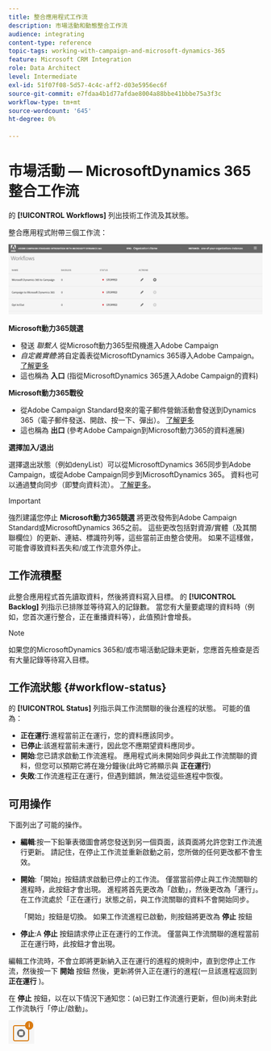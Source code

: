```yaml
---
title: 整合應用程式工作流
description: 市場活動和動態整合工作流
audience: integrating
content-type: reference
topic-tags: working-with-campaign-and-microsoft-dynamics-365
feature: Microsoft CRM Integration
role: Data Architect
level: Intermediate
exl-id: 51f07f08-5d57-4c4c-aff2-d03e5956ec6f
source-git-commit: e7fdaa4b1d77afdae8004a88bbe41bbbe75a3f3c
workflow-type: tm+mt
source-wordcount: '645'
ht-degree: 0%

---
```


# 市場活動 — MicrosoftDynamics 365整合工作流

的 **[!UICONTROL Workflows]** 列出技術工作流及其狀態。

整合應用程式附帶三個工作流：

![](assets/do-not-localize/d365-to-acs-ui-page-workflows.png)

**Microsoft動力365競選**
* 發送 *聯繫人* 從Microsoft動力365型飛機進入Adobe Campaign
* *自定義實體*:將自定義表從MicrosoftDynamics 365導入Adobe Campaign。 [了解更多](../../integrating/using/d365-acs-using-the-integration.md#data-flows)
* 這也稱為 **入口** (指從MicrosoftDynamics 365進入Adobe Campaign的資料)

**Microsoft動力365戰役**
* 從Adobe Campaign Standard發來的電子郵件營銷活動會發送到Dynamics 365（電子郵件發送、開啟、按一下、彈出）。 [了解更多](../../integrating/using/d365-acs-using-the-integration.md#email-marketing-event-flow)
* 這也稱為 **出口** (參考Adobe Campaign到Microsoft動力365的資料進展)

**選擇加入/退出**

選擇退出狀態（例如denyList）可以從MicrosoftDynamics 365同步到Adobe Campaign，或從Adobe Campaign同步到MicrosoftDynamics 365。 資料也可以通過雙向同步（即雙向資料流）。 [了解更多](../../integrating/using/d365-acs-self-service-app-data-sync.md#opt-in-out-wf)。

>[!IMPORTANT]
>
>強烈建議您停止 **Microsoft動力365競選** 將更改發佈到Adobe Campaign Standard或MicrosoftDynamics 365之前。 這些更改包括對資源/實體（及其關聯欄位）的更新、連結、標識符列等，這些當前正由整合使用。 如果不這樣做，可能會導致資料丟失和/或工作流意外停止。

## 工作流積壓

此整合應用程式首先讀取資料，然後將資料寫入目標。 的 **[!UICONTROL Backlog]** 列指示已排隊並等待寫入的記錄數。 當您有大量要處理的資料時（例如，您首次運行整合，正在重播資料等），此值預計會增長。

>[!NOTE]
>如果您的MicrosoftDynamics 365和/或市場活動記錄未更新，您應首先檢查是否有大量記錄等待寫入目標。

## 工作流狀態 {#workflow-status}

的 **[!UICONTROL Status]** 列指示與工作流關聯的後台進程的狀態。 可能的值為：

* **正在運行**:進程當前正在運行，您的資料應該同步。
* **已停止**:該進程當前未運行，因此您不應期望資料應同步。
* **開始**:您已請求啟動工作流進程。 應用程式尚未開始同步與此工作流關聯的資料，但您可以預期它將在幾分鐘後(此時它將顯示與 **正在運行**)
* **失敗**:工作流進程正在運行，但遇到錯誤，無法從這些進程中恢復。

## 可用操作

下面列出了可能的操作。

* **編輯**:按一下鉛筆表徵圖會將您發送到另一個頁面，該頁面將允許您對工作流進行更新。 請記住，在停止工作流並重新啟動之前，您所做的任何更改都不會生效。

* **開始**:「開始」按鈕請求啟動已停止的工作流。 僅當當前停止與工作流關聯的進程時，此按鈕才會出現。 進程將首先更改為「啟動」，然後更改為「運行」。 在工作流處於「正在運行」狀態之前，與工作流關聯的資料不會開始同步。

   「開始」按鈕是切換。 如果工作流進程已啟動，則按鈕將更改為 **停止** 按鈕

* **停止**:A **停止** 按鈕請求停止正在運行的工作流。 僅當與工作流關聯的進程當前正在運行時，此按鈕才會出現。

編輯工作流時，不會立即將更新納入正在運行的進程的規則中，直到您停止工作流，然後按一下 **開始** 按鈕 然後，更新將併入正在運行的進程(一旦該進程返回到 **正在運行** )。

在 **停止** 按鈕，以在以下情況下通知您：(a)已對工作流進行更新，但(b)尚未對此工作流執行「停止/啟動」。

![](assets/do-not-localize/d365-to-acs-icon-stop-with-changes.png)

